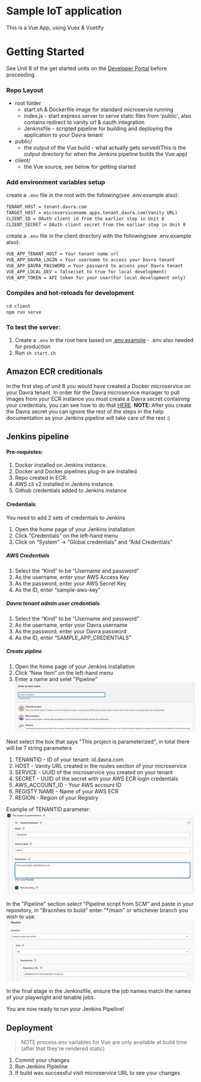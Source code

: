 Sample IoT application
=======================================

This is a Vue App, using Vuex & Vuetify

# Getting Started
See Unit 8 of the get started units on the [Developer Portal](https://www.developer.davra.com/get-started/unit-8/) before proceeding.
### Repo Layout

* root folder
  - start.sh & Dockerfile image for standard microservie running
  - index.js - start express server to serve static files from 'public', also contains redirect to vanity url & oauth integration
  - Jenkinsfile - scripted pipeline for building and deploying the application to your Davra tenant
* public/
  - the output of the Vue build - what actually gets served(This is the output directory for when the Jenkins pipeline builds the Vue app)
* client/
  - the Vue source, see below for getting started

### Add environment variables setup

create a `.env` file in the root with the following(see .env.example also):
```
TENANT_HOST = tenant.davra.com
TARGET_HOST = microservicename.apps.tenant.davra.com(Vanity URL)
CLIENT_ID = OAuth client id from the earlier step in Unit 8
CLIENT_SECRET = OAuth client secret from the earlier step in Unit 8
```

create a `.env` file in the client directory with the following(see .env.example also):
```
VUE_APP_TENANT_HOST = Your tenant name url
VUE_APP_DAVRA_LOGIN = Your username to access your Davra tenant
VUE_APP_DAVRA_PASSWORD = Your password to access your Davra tenant
VUE_APP_LOCAL_DEV = false(set to true for local development)
VUE_APP_TOKEN = API token for your user(For local development only)
```

### Compiles and hot-reloads for development
```
cd client
npm run serve
```
### To test the server:

1. Create a `.env` in the root here based on [.env.example](.env.example) - .env also needed for production
2. Run `sh start.sh`

## Amazon ECR creditionals

In the first step of unit 8 you would have created a Docker microservice on your Davra tenant. In order for the Davra microservice manager to pull images from your ECR instance you must create a Davra secret containing your credentials, you can see how to do that [HERE](https://help.davra.com/#/custom-services?id=example-use-of-a-private-docker-registry-on-aws-ecrhttpsawsamazoncomecr). **NOTE:** After you create the Davra secret you can ignore the rest of the steps in the help documentation as your Jenkins pipeline will take care of the rest :) 

## Jenkins pipeline
#### Pre-requistes:
1. Docker installed on Jenkins instance.
2. Docker and Docker pipelines plug-in are installed
3. Repo created in ECR.
4. AWS cli v2 installed in Jenkins instance.
5. Github credentials added to Jenkins instance

#### Credentials

You need to add 2 sets of credentials to Jenkins

1. Open the home page of your Jenkins installation
2. Click “Credentials” on the left-hand menu
3. Click on “System” -> “Global credentials” and “Add Credentials”
##### AWS Credentials

1. Select the “Kind” to be “Username and password”
2. As the username, enter your AWS Access Key
3. As the password, enter your AWS Secret Key
4. As the ID, enter “sample-aws-key”

##### Davra tenant admin user credentials

1. Select the “Kind” to be “Username and password”
2. As the username, enter your Davra username
3. As the password, enter your Davra password
4. As the ID, enter “SAMPLE_APP_CREDENTIALS”

##### Create pipline

1. Open the home page of your Jenkins installation
2. Click “New Item” on the left-hand menu
3. Enter a name and selet "Pipeline" 
![Pipeline](images/pipeline.png)

Next select the box that says "This project is parameterized", in total there will be 7 string parameters

1. TENANTID - ID of your tenant: id.davra.com
2. HOST - Vanity URL created in the routes section of your microservice
3. SERVICE - UUID of the microservice you created on your tenant
4. SECRET - UUID of the secret with your AWS ECR login credentials 
5. AWS_ACCOUNT_ID - Your AWS account ID
6. REGISTY NAME - Name of your AWS ECR
7. REGION - Region of your Registry

Example of TENANTID parameter:
![TENANTID](images/parameters-example.png)

In the "Pipeline" section select "Pipeline script from SCM" and paste in your repository, in "Bracnhes to build" enter "*/main" or whichever branch you wish to use.
![SCM](images/pipeline-def.png)

In the final stage in the Jenkinsfile, ensure the job names match the names of your playwright and tenable jobs.

You are now ready to run your Jenkins Pipeline!
## Deployment

> NOTE process.env variables for Vue are only available at build time (after that they're rendered static)

1. Commit your changes
2. Run Jenkins Pipleline
3. If build was successful visit microservice URL to see your changes
